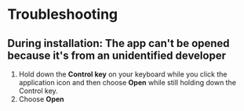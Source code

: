 # Troubleshooting

## During installation: The app can't be opened because it's from an unidentified developer

1. Hold down the **Control key** on your keyboard while you click the application icon and then choose **Open** while still holding down the Control key.
2. Choose **Open**



